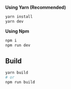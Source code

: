**Using Yarn (Recommended)**

```sh
yarn install
yarn dev
```

**Using Npm**

```sh
npm i
npm run dev
```

## Build

```sh
yarn build
# or
npm run build
```
